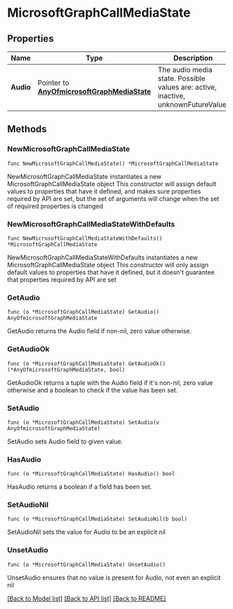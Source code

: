 # MicrosoftGraphCallMediaState

## Properties

Name | Type | Description | Notes
------------ | ------------- | ------------- | -------------
**Audio** | Pointer to [**AnyOfmicrosoftGraphMediaState**](anyOf&lt;microsoft.graph.mediaState&gt;.md) | The audio media state. Possible values are: active, inactive, unknownFutureValue. | [optional] 

## Methods

### NewMicrosoftGraphCallMediaState

`func NewMicrosoftGraphCallMediaState() *MicrosoftGraphCallMediaState`

NewMicrosoftGraphCallMediaState instantiates a new MicrosoftGraphCallMediaState object
This constructor will assign default values to properties that have it defined,
and makes sure properties required by API are set, but the set of arguments
will change when the set of required properties is changed

### NewMicrosoftGraphCallMediaStateWithDefaults

`func NewMicrosoftGraphCallMediaStateWithDefaults() *MicrosoftGraphCallMediaState`

NewMicrosoftGraphCallMediaStateWithDefaults instantiates a new MicrosoftGraphCallMediaState object
This constructor will only assign default values to properties that have it defined,
but it doesn't guarantee that properties required by API are set

### GetAudio

`func (o *MicrosoftGraphCallMediaState) GetAudio() AnyOfmicrosoftGraphMediaState`

GetAudio returns the Audio field if non-nil, zero value otherwise.

### GetAudioOk

`func (o *MicrosoftGraphCallMediaState) GetAudioOk() (*AnyOfmicrosoftGraphMediaState, bool)`

GetAudioOk returns a tuple with the Audio field if it's non-nil, zero value otherwise
and a boolean to check if the value has been set.

### SetAudio

`func (o *MicrosoftGraphCallMediaState) SetAudio(v AnyOfmicrosoftGraphMediaState)`

SetAudio sets Audio field to given value.

### HasAudio

`func (o *MicrosoftGraphCallMediaState) HasAudio() bool`

HasAudio returns a boolean if a field has been set.

### SetAudioNil

`func (o *MicrosoftGraphCallMediaState) SetAudioNil(b bool)`

 SetAudioNil sets the value for Audio to be an explicit nil

### UnsetAudio
`func (o *MicrosoftGraphCallMediaState) UnsetAudio()`

UnsetAudio ensures that no value is present for Audio, not even an explicit nil

[[Back to Model list]](../README.md#documentation-for-models) [[Back to API list]](../README.md#documentation-for-api-endpoints) [[Back to README]](../README.md)


